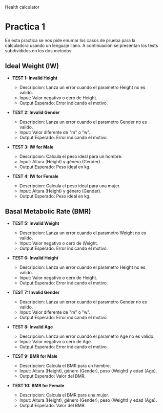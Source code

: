 Health calculator

# Practica 1
En esta practica se nos pide enumar los casos de prueba para la calculadora usando un lenguaje llano. A continuacion se presentan los tests subdivididos en los dos metodos:

## Ideal Weight (IW)

- **TEST 1: Invalid Height**
    - Descripcion: Lanza un error cuando el parametro Height no es valido.
    - Input: Valor negativo o cero de Height.
    - Output Esperado: Error indicando el motivo.

- **TEST 2: Invalid Gender**
    - Descripcion: Lanza un error cuando el parametro Gender no es valido.
    - Input: Valor diferente de "m" o "w".
    - Output Esperado: Error indicando el motivo.

- **TEST 3: IW for Male**
    - Descripcion: Calcula el peso ideal para un hombre.
    - Input: Altura (Height) y género (Gender).
    - Output Esperado: Peso ideal en kg.

- **TEST 4: IW for Female**
    - Descripcion: Calcula el peso ideal para una mujer.
    - Input: Altura (Height) y género (Gender).
    - Output Esperado: Peso ideal en kg.
    
## Basal Metabolic Rate (BMR)

- **TEST 5: Invalid Weight**
    - Descripcion: Lanza un error cuando el parametro Weight no es valido.
    - Input: Valor negativo o cero de Weight.
    - Output Esperado: Error indicando el motivo.

- **TEST 6: Invalid Height**
    - Descripcion: Lanza un error cuando el parametro Height no es valido.
    - Input: Valor negativo o cero de Height.
    - Output Esperado: Error indicando el motivo.

- **TEST 7: Invalid Gender**
    - Descripcion: Lanza un error cuando el parametro Gender no es valido.
    - Input: Valor diferente de "m" o "w".
    - Output Esperado: Error indicando el motivo.

- **TEST 8: Invalid Age**
    - Descripcion: Lanza un error cuando el parametro Age no es valido.
    - Input: Valor negativo o cero de Age.
    - Output Esperado: Error indicando el motivo.

- **TEST 9: BMR for Male**
    - Descripcion: Calcula el BMR para un hombre.
    - Input: Altura (Height), género (Gender), peso (Weight) y edad (Age).
    - Output Esperado: Valor del BMR.

- **TEST 10: BMR for Female**
    - Descripcion: Calcula el BMR para una mujer.
    - Input: Altura (Height), género (Gender), peso (Weight) y edad (Age).
    - Output Esperado: Valor del BMR.


